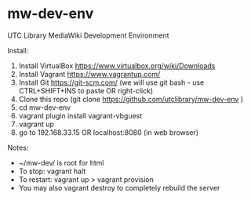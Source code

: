 # mw-dev-env
UTC Library MediaWiki Development Environment

Install:
1. Install VirtualBox https://www.virtualbox.org/wiki/Downloads
2. Install Vagrant https://www.vagrantup.com/
3. Install Git https://git-scm.com/ (we will use git bash - use CTRL+SHIFT+INS to paste OR right-click)
4. Clone this repo (git clone https://github.com/utclibrary/mw-dev-env )
5. cd mw-dev-env
6. vagrant plugin install vagrant-vbguest
7. vagrant up
8. go to 192.168.33.15 OR localhost:8080 (in web browser)

Notes:
-  ~/mw-dev/ is root for html
- To stop: vagrant halt
- To restart: vagrant up > vagrant provision
- You may also vagrant destroy to completely rebuild the server
